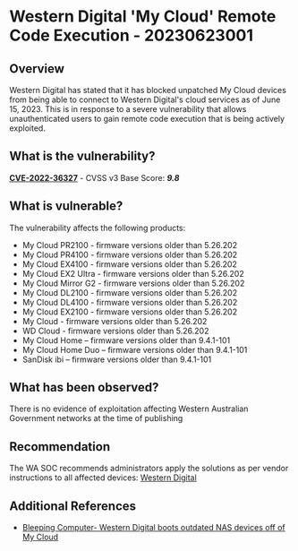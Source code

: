 # Western Digital 'My Cloud' Remote Code Execution - 20230623001

## Overview

Western Digital has stated that it has blocked unpatched My Cloud devices from being able to connect to Western Digital's cloud services as of June 15, 2023. This is in response to a severe vulnerability that allows unauthenticated users to gain remote code execution that is being actively exploited.

## What is the vulnerability?

[**CVE-2022-36327**](https://nvd.nist.gov/vuln/detail/CVE-2022-36327) - CVSS v3 Base Score: ***9.8***

## What is vulnerable?

The vulnerability affects the following products:

- My Cloud PR2100 - firmware versions older than 5.26.202
- My Cloud PR4100 - firmware versions older than 5.26.202
- My Cloud EX4100 - firmware versions older than 5.26.202
- My Cloud EX2 Ultra - firmware versions older than 5.26.202
- My Cloud Mirror G2 - firmware versions older than 5.26.202
- My Cloud DL2100 - firmware versions older than 5.26.202
- My Cloud DL4100 - firmware versions older than 5.26.202
- My Cloud EX2100 - firmware versions older than 5.26.202
- My Cloud - firmware versions older than 5.26.202
- WD Cloud - firmware versions older than 5.26.202
- My Cloud Home – firmware versions older than 9.4.1-101
- My Cloud Home Duo – firmware versions older than 9.4.1-101
- SanDisk ibi – firmware versions older than 9.4.1-101

## What has been observed?

There is no evidence of exploitation affecting Western Australian Government networks at the time of publishing

## Recommendation

The WA SOC recommends administrators apply the solutions as per vendor instructions to all affected devices: [Western Digital](https://www.westerndigital.com/support/product-security/wdc-23006-my-cloud-firmware-version-5-26-202)

## Additional References

- [Bleeping Computer- Western Digital boots outdated NAS devices off of My Cloud](https://www.bleepingcomputer.com/news/security/western-digital-boots-outdated-nas-devices-off-of-my-cloud/)
